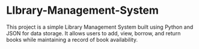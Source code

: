 # LIbrary-Management-System
This project is a simple Library Management System built using Python and JSON for data storage. It allows users to add, view, borrow, and return books while maintaining a record of book availability.


